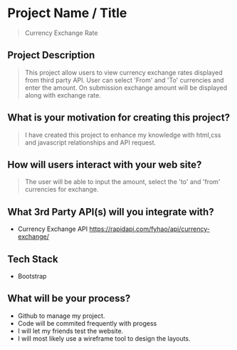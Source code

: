# Project Name / Title

> Currency Exchange Rate

## Project Description

> This project allow users to view currency exchange rates displayed from third party API. User can select 'From' and 'To' currencies and  enter the amount. On submission exchange amount will be displayed along with exchange rate. 

## What is your motivation for creating this project?

> I have created this project to enhance my knowledge with html,css and javascript relationships and API request.

## How will users interact with your web site?

> The user will be able to input the amount, select the 'to' and 'from' currencies for exchange.

## What 3rd Party API(s) will you integrate with?

* Currency Exchange API
https://rapidapi.com/fyhao/api/currency-exchange/

## Tech Stack

* Bootstrap

## What will be your process?

* Github to manage my project.
* Code will be commited frequently with progess
* I will let my friends test the website.
* I will most likely use a wireframe tool to design the layouts.
